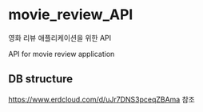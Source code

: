 # movie_review_API
영화 리뷰 애플리케이션을 위한 API

API for movie review application

DB structure
--------------
https://www.erdcloud.com/d/uJr7DNS3pceqZBAma 참조
